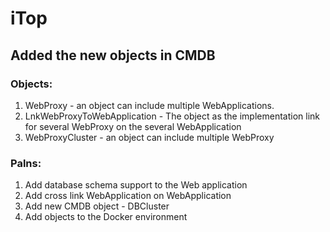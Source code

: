 # iTop
## Added the new objects in CMDB

### Objects:

1. WebProxy - an object can include multiple WebApplications.
2. LnkWebProxyToWebApplication - The object as the implementation link for several WebProxy on the several WebApplication
3. WebProxyCluster - an object can include multiple WebProxy

### Palns:

1. Add database schema support to the Web application
2. Add cross link WebApplication on WebApplication
3. Add new CMDB object - DBCluster
4. Add objects to the Docker environment
